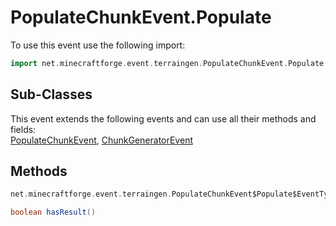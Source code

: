 # PopulateChunkEvent.Populate

To use this event use the following import:
```groovy
import net.minecraftforge.event.terraingen.PopulateChunkEvent.Populate
```

## Sub-Classes
This event extends the following events and can use all their methods and fields: <br>
[PopulateChunkEvent](populate_chunk_event.md), [ChunkGeneratorEvent](chunk_generator_event.md)

## Methods
```groovy
net.minecraftforge.event.terraingen.PopulateChunkEvent$Populate$EventType getType()
```

```groovy
boolean hasResult()
```

